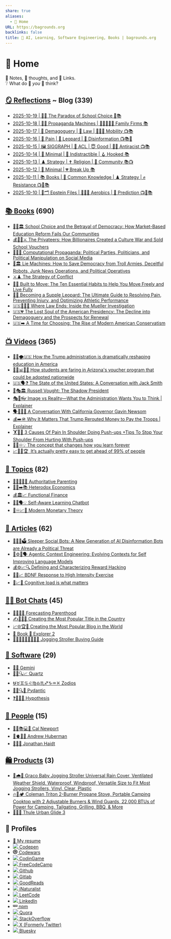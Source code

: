 ```yaml
---
share: true
aliases:
  - 🏡 Home
URL: https://bagrounds.org
backlinks: false
title: 🌌 AI, Learning, Software Engineering, Books | bagrounds.org
---
```

# 🏡 Home  
📑 Notes, 💭 thoughts, and 🔗 Links.  
❔ What do 🫵 _you_ 🤔 think?  
  
## [🪞 Reflections](./reflections/index.md) ~ Blog (339)  
- [2025-10-19 | 🏫💸 The Paradox of School Choice 📰📚](./reflections/2025-10-19.md)  
- [2025-10-18 | 🤖📣 Propaganda Machines | 🧑‍🧑‍🧒‍🧒🏢 Family Firms 📚](./reflections/2025-10-18.md)  
- [2025-10-17 | 🤥 Demagoguery | 📜 Law | 🤸🏼‍♀️ Mobility 📺📚](./reflections/2025-10-17.md)  
- [2025-10-16 | 🤕 Pain | 🐆 Leopard | 🤖 Disinformation 📺📚📄](./reflections/2025-10-16.md)  
- [2025-10-15 | 🖼️ SIGGRAPH | 🦜 ACL | 😇 Good | ✊🏿 Antiracist 📺📚](./reflections/2025-10-15.md)  
- [2025-10-14 | 🦐 Minimal | 👀 Indistractible | 🪝 Hooked 📚](./reflections/2025-10-14.md)  
- [2025-10-13 | ♟️ Strategy | ✝️ Religion | 👥 Community 📚📺](./reflections/2025-10-13.md)  
- [2025-10-12 | 🤏 Minimal | 💔 Break Up 📚](./reflections/2025-10-12.md)  
- [2025-10-11 | 📚 Books | 📣 Common Knowledge | ♟️ Strategy | ✊ Resistance 📺📰📚](./reflections/2025-10-11.md)  
- [2025-10-10 | 👹🗂️ Epstein Files | 🏃🏼‍♀️ Aerobics | 🔮 Prediction 📺📰📚](./reflections/2025-10-10.md)  
  
  
## [📚 Books](./books/index.md) (690)  
- [🏫💔🏛️ School Choice and the Betrayal of Democracy: How Market-Based Education Reform Fails Our Communities](./books/school-choice-and-the-betrayal-of-democracy-how-market-based-education-reform-fails-our-communities.md)  
- [💰🧑‍🏫⚔️ The Privateers: How Billionaires Created a Culture War and Sold School Vouchers](./books/the-privateers-how-billionaires-created-a-culture-war-and-sold-school-vouchers.md)  
- [📱📢🤖 Computational Propaganda: Political Parties, Politicians, and Political Manipulation on Social Media](./books/computational-propaganda-political-parties-politicians-and-political-manipulation-on-social-media.md)  
- [🤖🏛️ Lie Machines: How to Save Democracy from Troll Armies, Deceitful Robots, Junk News Operations, and Political Operatives](./books/lie-machines-how-to-save-democracy-from-troll-armies-deceitful-robots-junk-news-operations-and-political-operatives.md)  
- [⚔️♟️ The Strategy of Conflict](./books/the-strategy-of-conflict.md)  
- [🏃🤸 Built to Move: The Ten Essential Habits to Help You Move Freely and Live Fully](./books/built-to-move-the-ten-essential-habits-to-help-you-move-freely-and-live-fully.md)  
- [🤸🤕 Becoming a Supple Leopard: The Ultimate Guide to Resolving Pain, Preventing Injury, and Optimizing Athletic Performance](./books/becoming-a-supple-leopard-the-ultimate-guide-to-resolving-pain-preventing-injury-and-optimizing-athletic-performance.md)  
- [🇺🇸🕵️‍♂️🚫 Where Law Ends: Inside the Mueller Investigation](./books/where-law-ends-inside-the-mueller-investigation.md)  
- [🇺🇸💔 The Lost Soul of the American Presidency: The Decline into Demagoguery and the Prospects for Renewal](./books/the-lost-soul-of-the-american-presidency-the-decline-into-demagoguery-and-the-prospects-for-renewal.md)  
- [🇺🇸➡️ A Time for Choosing: The Rise of Modern American Conservatism](./books/a-time-for-choosing-the-rise-of-modern-american-conservatism.md)  
  
  
## [📺 Videos](./videos/index.md) (365)  
- [🧑‍🏫🌪️🇺🇸 How the Trump administration is dramatically reshaping education in America](./videos/how-the-trump-administration-is-dramatically-reshaping-education-in-america.md)  
- [🏫💸📊🇺🇸 How students are faring in Arizona's voucher program that could be adopted nationwide](./videos/how-students-are-faring-in-arizonas-voucher-program-that-could-be-adopted-nationwide.md)  
- [🇺🇸🗣️❓ The State of the United States: A Conversation with Jack Smith](./videos/the-state-of-the-united-states-a-conversation-with-jack-smith.md)  
- [👤🎭🏛️ Russell Vought: The Shadow President](./videos/russell-vought-the-shadow-president.md)  
- [🎭🤥👓 Image vs Reality—What the Administration Wants You to Think | Explainer](./videos/image-vs-reality-what-the-administration-wants-you-to-think-explainer.md)  
- [🗣️🧑‍💼🌉 A Conversation With California Governor Gavin Newsom](./videos/a-conversation-with-california-governor-gavin-newsom.md)  
- [💰➡️🪖 Why It Matters That Trump Rerouted Money to Pay the Troops | Explainer](./videos/why-it-matters-that-trump-rerouted-money-to-pay-the-troops-explainer.md)  
- [🏋️🤕🛑 3 Causes Of Pain In Shoulder Doing Push-ups +Tips To Stop Your Shoulder From Hurting With Push-ups](./videos/3-causes-of-pain-in-shoulder-doing-push-ups-tips-to-stop-your-shoulder-from-hurting-with-push-ups.md)  
- [🧠🔄♾️💡 The concept that changes how you learn forever](./videos/the-concept-that-changes-how-you-learn-forever.md)  
- [📈🚀🏁🏆  It’s actually pretty easy to get ahead of 99% of people](./videos/it-is-actually-pretty-easy-to-get-ahead-of-99-percent-of%20people.md)  
  
  
## [🌌 Topics](./topics/index.md) (82)  
- [👨‍👩‍👦🧭🤝 Authoritative Parenting](./topics/authoritative-parenting.md)  
- [🤔🚫➡️📚 Heterodox Economics](./topics/heterodox-economics.md)  
- [💰🏛️📈 Functional Finance](./topics/functional-finance.md)  
- [🧠🤖🗣️💡 Self-Aware Learning Chatbot](./topics/self-aware-learning-chatbot.md)  
- [🏦♾️📈💸 Modern Monetary Theory](./topics/modern-monetary-theory.md)  
  
  
## [📄  Articles](./articles/index.md) (62)  
- [🤖😴📢🗳️ Sleeper Social Bots: A New Generation of AI Disinformation Bots are Already a Political Threat](./articles/sleeper-social-bots-a-new-generation-of-ai-disinformation-bots-are-already-a-political-threat.md)  
- [🤖⚙️🔄🗣️ Agentic Context Engineering: Evolving Contexts for Self Improving Language Models](./articles/agentic-context-engineering-evolving-contexts-for-self-improving-language-models.md)  
- [💰⚙️📈🔍 Defining and Characterizing Reward Hacking](./articles/defining-and-characterizing-reward-hacking.md)  
- [🧠💪📈 BDNF Response to High Intensity Exercise](./articles/bdnf-response-to-high-intensity-exercise.md)  
- [🧠📈🔑 Cognitive load is what matters](./articles/cognitive-load-is-what-matters.md)  
  
  
## [🤖💬 Bot Chats](./bot-chats/index.md) (45)  
- [🤰⏰👶🔮 Forecasting Parenthood](./bot-chats/forecasting-parenthood.md)  
- [✍️🥇🇺🇸 Creating the Most Popular Title in the Country](./bot-chats/creating-the-most-popular-title-in-the-country.md)  
- [📈🌐🏆📢 Creating the Most Popular Blog in the World](./bot-chats/creating-the-most-popular-blog-in-the-world.md)  
- [📖 Book 🧭 Explorer 2](./bot-chats/book-explorer-2.md)  
- [👶🏼🛒🏃🏼‍♀️🦮💲🦮 Jogging Stroller Buying Guide](./bot-chats/jogging-stroller-buying-guide.md)  
  
  
## [💾 Software](./software/index.md) (29)  
- [🤖♊ Gemini](./software/gemini.md)  
- [💎🔬🔍📈 Quartz](./software/quartz.md)  
- [⛎♉️♊️♋️♌️♍️♎️♏️♐️♑️♒️♓️ Zodios](./software/zodios.md)  
- [🐍📜🔍✅ Pydantic](./software/pydantic.md)  
- [❓🧪✅🤔 Hypothesis](./software/hypothesis.md)  
  
  
## [👥 People](./people/index.md) (15)  
- [👨‍🏫📚💻🤔 Cal Newport](./people/cal-newport.md)  
- [🧠🫀👀🔬 Andrew Huberman](./people/andrew-huberman.md)  
- [🧠🤝🐘 Jonathan Haidt](./people/jonathan-haidt.md)  
  
  
## [🛍️ Products](./products/index.md) (3)  
- [👶🌧️💨 Graco Baby Jogging Stroller Universal Rain Cover, Ventilated Weather Shield, Waterproof, Windproof, Versatile Size to Fit Most Jogging Strollers, Vinyl, Clear, Plastic](./products/graco-baby-jogging-stroller-universal-rain-cover-ventilated-weather-shield-waterproof-windproof-versatile-size-to-fit-most-jogging-strollers-vinyl-clear-plastic.md)  
- [🔥💨🏕️ Coleman Triton 2-Burner Propane Stove, Portable Camping Cooktop with 2 Adjustable Burners & Wind Guards, 22,000 BTUs of Power for Camping, Tailgating, Grilling, BBQ, & More](./products/coleman-triton-2-burner-propane-stove-portable-camping-cooktop-with-2-adjustable-burners-wind-guards-22000-btus-of-power-for-camping-tailgating-grilling-bbq-more.md)  
- [👶🏃🌆 Thule Urban Glide 3](./products/thule-urban-glide-3.md)  
  
  
## 🔗 Profiles  
- [📄 My resume](./topics/my-resume.md)  
- <a href="https://codepen.io/bagrounds"><img style="height:1em; margin:0;" src="https://simpleicons.org/icons/codepen.svg"/> Codepen</a>  
- <a href="https://www.codewars.com/users/bagrounds"><img style="height:1em; margin:0;" src="https://raw.githubusercontent.com/bagrounds/icons/master/codewars.svg"/> Codewars</a>  
- <a href="https://www.codingame.com/profile/0d172b10ecb72b81c2bb2646e8be9d8a8930706"><img style="height:1em; margin:0;" src="https://simpleicons.org/icons/codingame.svg"/> CodinGame</a>  
- <a href="https://freecodecamp.com/bagrounds"><img style="height:1em; margin:0;" src="https://simpleicons.org/icons/freecodecamp.svg"/> FreeCodeCamp</a>  
- <a href="https://github.com/bagrounds"><img style="height:1em; margin:0;" src="https://simpleicons.org/icons/github.svg"/> Github</a>  
- <a href="https://gitlab.com/bagrounds"><img style="height:1em; margin:0;" src="https://simpleicons.org/icons/gitlab.svg"/> Gitlab</a>  
- <a href="https://goodreads.com/bagrounds"><img style="height:1em; margin:0;" src="https://simpleicons.org/icons/goodreads.svg"/> GoodReads</a>  
- <a href="https://www.inaturalist.org/people/8822063"><img style="height:1em; margin:0;" src="https://www.svgrepo.com/show/517036/inaturalist.svg"/> iNaturalist</a>  
- <a href="https://leetcode.com/u/bagrounds"><img style="height:1em; margin:0;" src="https://simpleicons.org/icons/leetcode.svg"/> LeetCode</a>  
- <a href="https://linkedin.com/in/bagrounds"><img style="height:1em; margin:0;" src="https://www.svgrepo.com/show/157006/linkedin.svg"/> LinkedIn</a>  
- <a href="https://www.npmjs.com/~bagrounds"><img style="height:1em; margin:0;" src="https://raw.githubusercontent.com/bagrounds/icons/master/npm.svg"/> npm</a>  
- <a href="https://www.quora.com/profile/Bryan-Grounds"><img style="height:1em; margin:0;" src="https://simpleicons.org/icons/quora.svg"/> Quora</a>  
- <a href="http://stackoverflow.com/users/2081363/bagrounds"><img style="height:1em; margin:0;" src="https://simpleicons.org/icons/stackoverflow.svg"/> StackOverflow</a>  
- <a href="https://twitter.com/bagrounds"><img style="height:1em; margin:0;" src="https://simpleicons.org/icons/x.svg"/> X (Formerly Twitter)</a>  
- <a href="https://bsky.app/profile/bagrounds.bsky.social"><img style="height:1em; margin:0;" src="https://simpleicons.org/icons/bluesky.svg"/> Bluesky</a>
